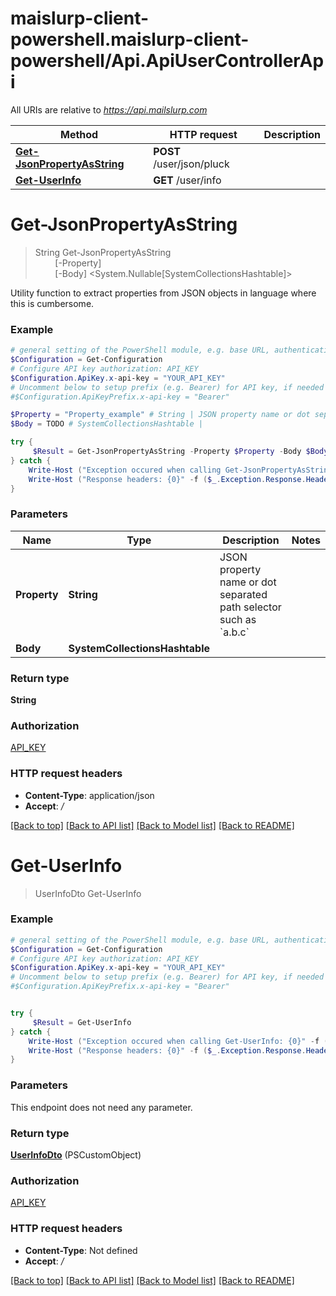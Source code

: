 # maislurp-client-powershell.maislurp-client-powershell/Api.ApiUserControllerApi

All URIs are relative to *https://api.mailslurp.com*

Method | HTTP request | Description
------------- | ------------- | -------------
[**Get-JsonPropertyAsString**](ApiUserControllerApi#Get-JsonPropertyAsString) | **POST** /user/json/pluck | 
[**Get-UserInfo**](ApiUserControllerApi#Get-UserInfo) | **GET** /user/info | 


<a name="Get-JsonPropertyAsString"></a>
# **Get-JsonPropertyAsString**
> String Get-JsonPropertyAsString<br>
> &nbsp;&nbsp;&nbsp;&nbsp;&nbsp;&nbsp;&nbsp;&nbsp;[-Property] <String><br>
> &nbsp;&nbsp;&nbsp;&nbsp;&nbsp;&nbsp;&nbsp;&nbsp;[-Body] <System.Nullable[SystemCollectionsHashtable]><br>



Utility function to extract properties from JSON objects in language where this is cumbersome.

### Example
```powershell
# general setting of the PowerShell module, e.g. base URL, authentication, etc
$Configuration = Get-Configuration
# Configure API key authorization: API_KEY
$Configuration.ApiKey.x-api-key = "YOUR_API_KEY"
# Uncomment below to setup prefix (e.g. Bearer) for API key, if needed
#$Configuration.ApiKeyPrefix.x-api-key = "Bearer"

$Property = "Property_example" # String | JSON property name or dot separated path selector such as `a.b.c`
$Body = TODO # SystemCollectionsHashtable | 

try {
     $Result = Get-JsonPropertyAsString -Property $Property -Body $Body
} catch {
    Write-Host ("Exception occured when calling Get-JsonPropertyAsString: {0}" -f ($_.ErrorDetails | ConvertFrom-Json))
    Write-Host ("Response headers: {0}" -f ($_.Exception.Response.Headers | ConvertTo-Json))
}
```

### Parameters

Name | Type | Description  | Notes
------------- | ------------- | ------------- | -------------
 **Property** | **String**| JSON property name or dot separated path selector such as &#x60;a.b.c&#x60; | 
 **Body** | **SystemCollectionsHashtable**|  | 

### Return type

**String**

### Authorization

[API_KEY](../README#API_KEY)

### HTTP request headers

 - **Content-Type**: application/json
 - **Accept**: */*

[[Back to top]](#) [[Back to API list]](../README#documentation-for-api-endpoints) [[Back to Model list]](../README#documentation-for-models) [[Back to README]](../README)

<a name="Get-UserInfo"></a>
# **Get-UserInfo**
> UserInfoDto Get-UserInfo<br>



### Example
```powershell
# general setting of the PowerShell module, e.g. base URL, authentication, etc
$Configuration = Get-Configuration
# Configure API key authorization: API_KEY
$Configuration.ApiKey.x-api-key = "YOUR_API_KEY"
# Uncomment below to setup prefix (e.g. Bearer) for API key, if needed
#$Configuration.ApiKeyPrefix.x-api-key = "Bearer"


try {
     $Result = Get-UserInfo
} catch {
    Write-Host ("Exception occured when calling Get-UserInfo: {0}" -f ($_.ErrorDetails | ConvertFrom-Json))
    Write-Host ("Response headers: {0}" -f ($_.Exception.Response.Headers | ConvertTo-Json))
}
```

### Parameters
This endpoint does not need any parameter.

### Return type

[**UserInfoDto**](UserInfoDto) (PSCustomObject)

### Authorization

[API_KEY](../README#API_KEY)

### HTTP request headers

 - **Content-Type**: Not defined
 - **Accept**: */*

[[Back to top]](#) [[Back to API list]](../README#documentation-for-api-endpoints) [[Back to Model list]](../README#documentation-for-models) [[Back to README]](../README)

